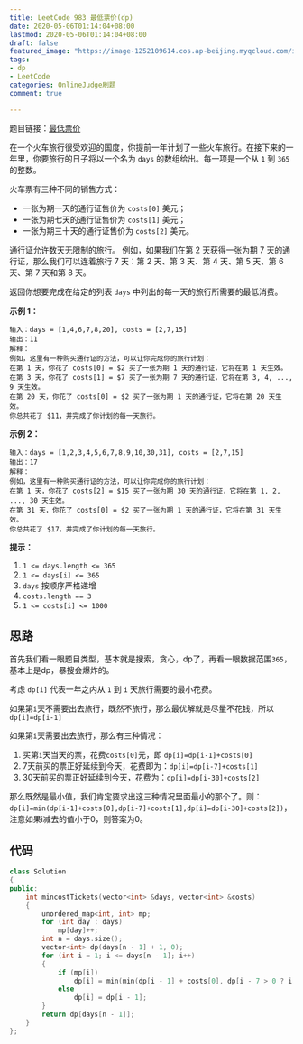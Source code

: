 ```yaml
---
title: LeetCode 983 最低票价(dp)
date: 2020-05-06T01:14:04+08:00
lastmod: 2020-05-06T01:14:04+08:00
draft: false
featured_image: "https://image-1252109614.cos.ap-beijing.myqcloud.com/img/20210508221015.png"
tags:
- dp
- LeetCode
categories: OnlineJudge刷题
comment: true

---
```


题目链接：[最低票价](https://leetcode-cn.com/problems/minimum-cost-for-tickets/)

在一个火车旅行很受欢迎的国度，你提前一年计划了一些火车旅行。在接下来的一年里，你要旅行的日子将以一个名为 `days` 的数组给出。每一项是一个从 `1` 到 `365` 的整数。

火车票有三种不同的销售方式：

- 一张为期一天的通行证售价为 `costs[0]` 美元；
- 一张为期七天的通行证售价为 `costs[1]` 美元；
- 一张为期三十天的通行证售价为 `costs[2]` 美元。

通行证允许数天无限制的旅行。 例如，如果我们在第 2 天获得一张为期 7 天的通行证，那么我们可以连着旅行 7 天：第 2 天、第 3 天、第 4 天、第 5 天、第 6 天、第 7 天和第 8 天。

返回你想要完成在给定的列表 `days` 中列出的每一天的旅行所需要的最低消费。

**示例 1：**

```
输入：days = [1,4,6,7,8,20], costs = [2,7,15]
输出：11
解释： 
例如，这里有一种购买通行证的方法，可以让你完成你的旅行计划：
在第 1 天，你花了 costs[0] = $2 买了一张为期 1 天的通行证，它将在第 1 天生效。
在第 3 天，你花了 costs[1] = $7 买了一张为期 7 天的通行证，它将在第 3, 4, ..., 9 天生效。
在第 20 天，你花了 costs[0] = $2 买了一张为期 1 天的通行证，它将在第 20 天生效。
你总共花了 $11，并完成了你计划的每一天旅行。
```

**示例 2：**

```
输入：days = [1,2,3,4,5,6,7,8,9,10,30,31], costs = [2,7,15]
输出：17
解释：
例如，这里有一种购买通行证的方法，可以让你完成你的旅行计划： 
在第 1 天，你花了 costs[2] = $15 买了一张为期 30 天的通行证，它将在第 1, 2, ..., 30 天生效。
在第 31 天，你花了 costs[0] = $2 买了一张为期 1 天的通行证，它将在第 31 天生效。 
你总共花了 $17，并完成了你计划的每一天旅行。
```

**提示：**

1. `1 <= days.length <= 365`
2. `1 <= days[i] <= 365`
3. `days` 按顺序严格递增
4. `costs.length == 3`
5. `1 <= costs[i] <= 1000`

## 思路

首先我们看一眼题目类型，基本就是搜索，贪心，dp了，再看一眼数据范围`365`，基本上是dp，暴搜会爆炸的。

考虑 `dp[i]` 代表一年之内从 `1` 到  `i` 天旅行需要的最小花费。

如果第`i`天不需要出去旅行，既然不旅行，那么最优解就是尽量不花钱，所以 `dp[i]=dp[i-1]`

如果第`i`天需要出去旅行，那么有三种情况：

1. 买第`i`天当天的票，花费`costs[0]`元，即 `dp[i]=dp[i-1]+costs[0]`
2. 7天前买的票正好延续到今天，花费即为：`dp[i]=dp[i-7]+costs[1]`
3. 30天前买的票正好延续到今天，花费为：`dp[i]=dp[i-30]+costs[2]`

那么既然是最小值，我们肯定要求出这三种情况里面最小的那个了。则：`dp[i]=min(dp[i-1]+costs[0],dp[i-7]+costs[1],dp[i]=dp[i-30]+costs[2])`，注意如果i减去的值小于0，则答案为0。

## 代码

```cpp
class Solution
{
public:
    int mincostTickets(vector<int> &days, vector<int> &costs)
    {
        unordered_map<int, int> mp;
        for (int day : days)
            mp[day]++;
        int n = days.size();
        vector<int> dp(days[n - 1] + 1, 0);
        for (int i = 1; i <= days[n - 1]; i++)
        {
            if (mp[i])
                dp[i] = min(min(dp[i - 1] + costs[0], dp[i - 7 > 0 ? i - 7 : 0] + costs[1]), dp[i - 30 > 0 ? i - 30 : 0] + costs[2]);
            else
                dp[i] = dp[i - 1];
        }
        return dp[days[n - 1]];
    }
};
```
